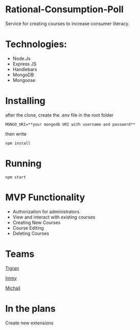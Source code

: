 # Rational-Consumption-Poll
Service for creating courses to increase consumer literacy.

# Technologies:
* Node.Js
* Express JS
* Handlebars
* MongoDB
* Mongoose

# Installing
after the clone, create the .env file in the root folder

`
MONGO_URI=**your mongodb URI with username and password**
`

then write

`
 npm install
 `

# Running
`
npm start
`

# MVP Functionality
* Authorization for administrators
* View and interact with existing courses
* Creating New Courses
* Course Editing
* Deleting Courses

# Teams
[Tigran](https://github.com/Tigran134)

[Immy](https://github.com/negomi-e)

[Michail](https://github.com/Michail-Pudov)


# In the plans
Create new extensions
